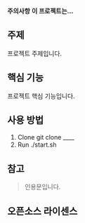 **주의사항**
**이 프로젝트는...**

## 주제
프로젝트 주제입니다.

## 핵심 기능
프로젝트 핵심 기능입니다.

## 사용 방법
1. Clone
    git clone ____
2. Run
    ./start.sh

## 참고
> 인용문입니다.

## 오픈소스 라이센스
